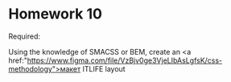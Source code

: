# Homework 10

Required:

Using the knowledge of SMACSS or BEM, create an <a href:"https://www.figma.com/file/VzBjv0ge3VjeLIbAsLgfsK/css-methodology">макет ITLIFE
</a> layout
